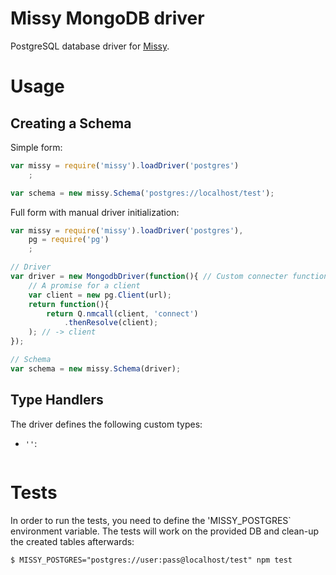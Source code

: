 Missy MongoDB driver
====================

PostgreSQL database driver for [Missy](https://github.com/kolypto/nodejs-missy).






Usage
=====

Creating a Schema
-----------------

Simple form:

```js
var missy = require('missy').loadDriver('postgres')
    ;

var schema = new missy.Schema('postgres://localhost/test');
```

Full form with manual driver initialization:

```js
var missy = require('missy').loadDriver('postgres'),
    pg = require('pg')
    ;

// Driver
var driver = new MongodbDriver(function(){ // Custom connecter function
    // A promise for a client
    var client = new pg.Client(url);
    return function(){
        return Q.nmcall(client, 'connect')
            .thenResolve(client);
    ); // -> client
});

// Schema
var schema = new missy.Schema(driver);
```






Type Handlers
-------------

The driver defines the following custom types:

* `''`:

```js
```





Tests
=====

In order to run the tests, you need to define the 'MISSY_POSTGRES` environment variable.
The tests will work on the provided DB and clean-up the created tables afterwards:

```console
$ MISSY_POSTGRES="postgres://user:pass@localhost/test" npm test
```
